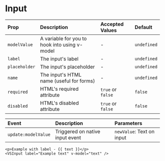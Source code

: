 # Input

| Prop          | Description                                   | Accepted Values   | Default     |
| :------------ | :-------------------------------------------- | :---------------- | :---------- |
| `modelValue`  | A variable for you to hook into using v-model | -                 | `undefined` |
| `label`       | The input's label                             | -                 | `undefined` |
| `placeholder` | The input's placeholder                       | -                 | `undefined` |
| `name`        | The input's HTML name (useful for forms)      | -                 | `undefined` |
| `required`    | HTML's required attribute                     | `true` or `false` | `false`     |
| `disabled`    | HTML's disabled attribute                     | `true` or `false` | `false`     |

| Event               | Description                     | Parameters                |
| :------------------ | :------------------------------ | :------------------------ |
| `update:modelValue` | Triggered on native input event | `newValue`: Text on input |

```vue
<p>Example with label - {{ text }}</p>
<VSInput label="Example text" v-model="text" />
```

<InputExample />

<script setup>
import InputExample from './InputExample.vue'
</script>
